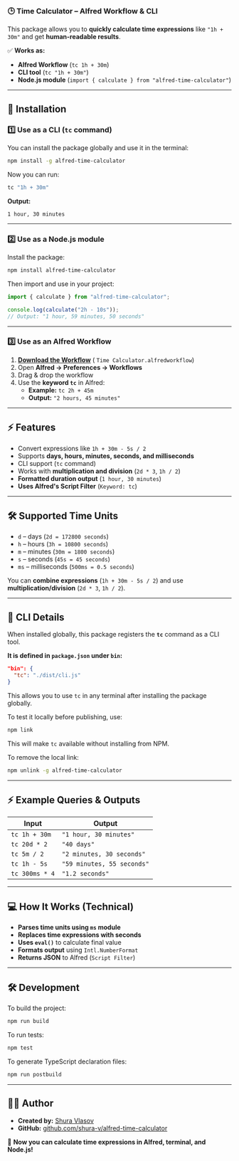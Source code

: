 ### 🕒 **Time Calculator – Alfred Workflow & CLI**

This package allows you to **quickly calculate time expressions** like `"1h + 30m"` and get **human-readable results**.

✅ **Works as:**

- **Alfred Workflow** (`tc 1h + 30m`)
- **CLI tool** (`tc "1h + 30m"`)
- **Node.js module** (`import { calculate } from "alfred-time-calculator"`)

---

## **🚀 Installation**

### **1️⃣ Use as a CLI (`tc` command)**

You can install the package globally and use it in the terminal:

```sh
npm install -g alfred-time-calculator
```

Now you can run:

```sh
tc "1h + 30m"
```

**Output:**

```
1 hour, 30 minutes
```

---

### **2️⃣ Use as a Node.js module**

Install the package:

```sh
npm install alfred-time-calculator
```

Then import and use in your project:

```ts
import { calculate } from "alfred-time-calculator";

console.log(calculate("2h - 10s"));
// Output: "1 hour, 59 minutes, 50 seconds"
```

---

### **3️⃣ Use as an Alfred Workflow**

1. **[Download the Workflow](https://github.com/shura-v/alfred-time-calculator/releases/latest)** (
   `Time Calculator.alfredworkflow`)
2. Open **Alfred → Preferences → Workflows**
3. Drag & drop the workflow
4. Use the **keyword `tc`** in Alfred:
    - **Example:** `tc 2h + 45m`
    - **Output:** `"2 hours, 45 minutes"`

---

## **⚡ Features**

- Convert expressions like `1h + 30m - 5s / 2`
- Supports **days, hours, minutes, seconds, and milliseconds**
- CLI support (`tc` command)
- Works with **multiplication and division** (`2d * 3`, `1h / 2`)
- **Formatted duration output** (`1 hour, 30 minutes`)
- **Uses Alfred's Script Filter** (`Keyword: tc`)

---

## **🛠 Supported Time Units**

- `d` – days (`2d = 172800 seconds`)
- `h` – hours (`3h = 10800 seconds`)
- `m` – minutes (`30m = 1800 seconds`)
- `s` – seconds (`45s = 45 seconds`)
- `ms` – milliseconds (`500ms = 0.5 seconds`)

You can **combine expressions** (`1h + 30m - 5s / 2`) and use **multiplication/division** (`2d * 3`, `1h / 2`).

---

## **📜 CLI Details**

When installed globally, this package registers the **`tc`** command as a CLI tool.

**It is defined in `package.json` under `bin`:**

```json
"bin": {
  "tc": "./dist/cli.js"
}
```

This allows you to use `tc` in any terminal after installing the package globally.

To test it locally before publishing, use:

```sh
npm link
```

This will make `tc` available without installing from NPM.

To remove the local link:

```sh
npm unlink -g alfred-time-calculator
```

---

## **⚡ Example Queries & Outputs**

| Input          | Output                     |
|----------------|----------------------------|
| `tc 1h + 30m`  | `"1 hour, 30 minutes"`     |
| `tc 20d * 2`   | `"40 days"`                |
| `tc 5m / 2`    | `"2 minutes, 30 seconds"`  |
| `tc 1h - 5s`   | `"59 minutes, 55 seconds"` |
| `tc 300ms * 4` | `"1.2 seconds"`            |

---

## **💻 How It Works (Technical)**

- **Parses time units using `ms` module**
- **Replaces time expressions with seconds**
- **Uses `eval()`** to calculate final value
- **Formats output** using `Intl.NumberFormat`
- **Returns JSON** to Alfred (`Script Filter`)

---

## **🛠 Development**

To build the project:

```sh
npm run build
```

To run tests:

```sh
npm test
```

To generate TypeScript declaration files:

```sh
npm run postbuild
```

---

## **👨‍💻 Author**

- **Created by:** [Shura Vlasov](https://github.com/shura-v)
- **GitHub:** [github.com/shura-v/alfred-time-calculator](https://github.com/shura-v/alfred-time-calculator)

🚀 **Now you can calculate time expressions in Alfred, terminal, and Node.js!**
